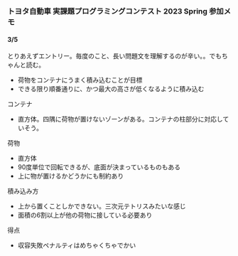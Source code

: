 ### トヨタ自動車 実課題プログラミングコンテスト 2023 Spring 参加メモ
#### 3/5
とりあえずエントリー。毎度のこと、長い問題文を理解するのが辛い。。でもちゃんと読む。
 - 荷物をコンテナにうまく積み込むことが目標
 - できる限り順番通りに、かつ最大の高さが低くなるように積み込む

コンテナ
 - 直方体。四隅に荷物が置けないゾーンがある。コンテナの柱部分に対応していそう。

荷物
 - 直方体
 - 90度単位で回転できるが、底面が決まっているものもある
 - 上に物が置けるかどうかにも制約あり

積み込み方
 - 上から置くことしかできない。三次元テトリスみたいな感じ
 - 面積の6割以上が他の荷物に接している必要あり

得点
 - 収容失敗ペナルティはめちゃくちゃでかい